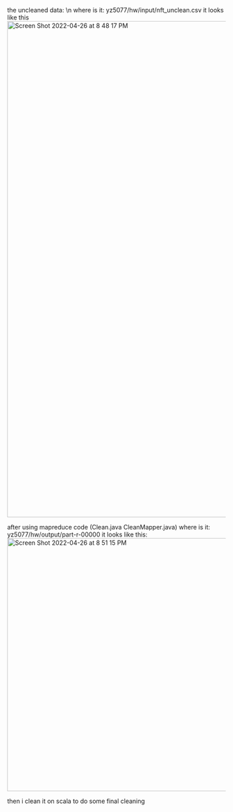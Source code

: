the uncleaned data: \n
  where is it: yz5077/hw/input/nft_unclean.csv
it looks like this
<img width="1141" alt="Screen Shot 2022-04-26 at 8 48 17 PM" src="https://user-images.githubusercontent.com/58120560/165416230-93157f1e-90c9-4f7a-b86b-56d07c6937c1.png">

after using mapreduce code (Clean.java CleanMapper.java)
  where is it: yz5077/hw/output/part-r-00000
it looks like this:
<img width="582" alt="Screen Shot 2022-04-26 at 8 51 15 PM" src="https://user-images.githubusercontent.com/58120560/165416497-9ad96415-db40-472c-a0a4-8b31779b5b66.png">

then i clean it on scala to do some final cleaning
